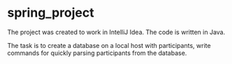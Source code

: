 # spring_project

The project was created to work in IntelliJ Idea. 
The code is written in Java. 

The task is to create a database on a local host with participants, 
write commands for quickly parsing participants from the database.
